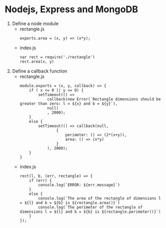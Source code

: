 # Nodejs, Express and MongoDB

1. Define a node module
    - rectangle.js
        ```
        exports.area = (x, y) => (x*y);
        ```
    - index.js
        ```
        var rect = require('./rectangle')
        rect.area(x, y)
        ```
2. Define a callback function
    - rectangle.js
        ```
        module.exports = (x, y, callback) => {
            if ( x <= 0 || y <= 0) {
                setTimeout(() => 
                    callback(new Error(`Rectangle dimensions should be greater than zero: l = ${x} and b = ${y}`),
                    null)
                    , 2000);
            }
            else {
                setTimeout(() => callback(null, 
                        {
                            perimeter: () => (2*(x+y)),
                            area: () => (x*y)
                        }
                    ), 2000);
            }
        }
        ```
    - index.js
        ```
        rect(l, b, (err, rectangle) => {
            if (err) {
                console.log(`ERROR: ${err.message}`)
            }
            else {
                console.log(`The area of the rectangle of dimensions l = ${l} and b = ${b} is ${rectangle.area()}`)
                console.log(`The perimeter of the rectangle of dimensions l = ${l} and b = ${b} is ${rectangle.perimeter()}`)
            }
        });
        ```